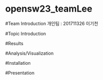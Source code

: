 # opensw23_teamLee

#Team Introduction
개인팀 : 201711326 이기천

#Topic Introduction

#Results

#Analysis/Visualization

#Installation


#Presentation
